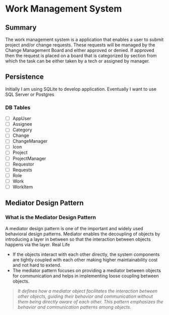 # Work Management System

## Summary

The work management system is a application that enables a user to submit project and/or change requests. These requests will be managed by the Change Management Board and either approved or denied. If approved then the request is placed on a board that is categorized by section from which the task can be either taken by a tech or assigned by manager.

## Persistence

Initially I am using SQLite to develop application. Eventually I want to use SQL Server or Postgres

### **DB Tables**

- [ ] AppUser
- [ ] Assignee
- [ ] Category
- [ ] Change
- [ ] ChangeManager
- [ ] Icon
- [ ] Project
- [ ] ProjectManager
- [ ] Requestor
- [ ] Requests
- [ ] Role
- [ ] Work
- [ ] WorkItem

## Mediator Design Pattern

### What is the Mediator Design Pattern

A mediator design pattern is one of the important and widely used behavioral design patterns. Mediator enables the decoupling of objects by introducing a layer in between so that the interaction between objects happens via the layer. Real Life

- If the objects interact with each other directly, the system components are tightly coupled with each other making higher maintainability cost and not hard to extend.
- The mediator pattern focuses on providing a mediator between objects for communication and helps in implementing loose coupling between objects.

> _It defines how a mediator object facilitates the interaction between other objects, guiding their behavior and communication without them being directly aware of each other. This pattern emphasizes the behavior and communication patterns among objects._

[^1]: Mediator Design Pattern definition came from [Geeks For Geeks](https://www.geeksforgeeks.org/mediator-design-pattern/)
